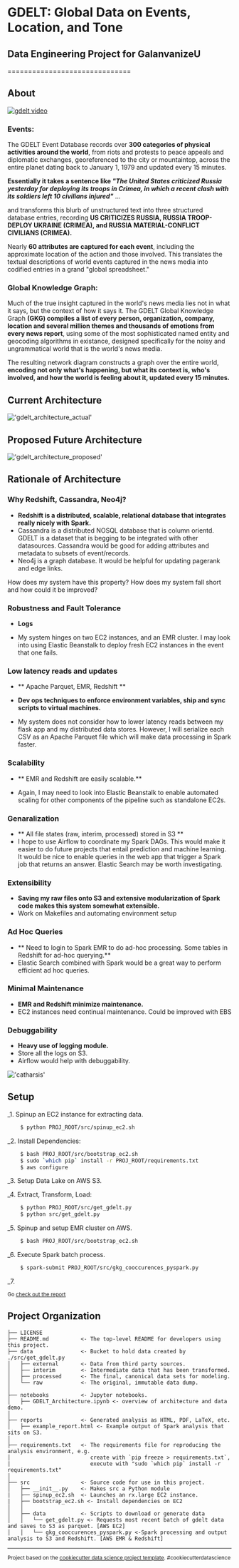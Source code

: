 # GDELT: Global Data on Events, Location, and Tone
## Data Engineering Project for GalanvanizeU
==============================

About
------------

[![gdelt video](./notebooks/images/gdelt_video.png)](https://www.youtube.com/embed/GpCarC_I3Ao?list=PLlRVXVT7h9_gCGCOl_bNYHA7FXbSOIVbs "gdelt intro")

### Events: 
The GDELT Event Database records over **300 categories of physical activities around the world**, from riots and protests to peace appeals and diplomatic exchanges, georeferenced to the city or mountaintop, across the entire planet dating back to January 1, 1979 and updated every 15 minutes.

**Essentially it takes a sentence like _"The United States criticized Russia yesterday for deploying its troops in Crimea, in which a recent clash with its soldiers left 10 civilians injured"_** ...

and transforms this blurb of unstructured text into three structured database entries, recording **US CRITICIZES RUSSIA, RUSSIA TROOP-DEPLOY UKRAINE (CRIMEA), and RUSSIA MATERIAL-CONFLICT CIVILIANS (CRIMEA).**

Nearly **60 attributes are captured for each event**, including the approximate location of the action and those involved. This translates the textual descriptions of world events captured in the news media into codified entries in a grand "global spreadsheet."

### Global Knowledge Graph:
Much of the true insight captured in the world's news media lies not in what it says, but the context of how it says it. The GDELT Global Knowledge Graph **(GKG) compiles a list of every person, organization, company, location and several million themes and thousands of emotions from every news report**, using some of the most sophisticated named entity and geocoding algorithms in existance, designed specifically for the noisy and ungrammatical world that is the world's news media.

The resulting network diagram constructs a graph over the entire world, **encoding not only what's happening, but what its context is, who's involved, and how the world is feeling about it, updated every 15 minutes.**

Current Architecture
------------

!['gdelt_architecture_actual'](./notebooks/images/gdelt_architecture_actual.png)

Proposed Future Architecture
------------

!['gdelt_architecture_proposed'](./notebooks/images/gdelt_architecture.png)

Rationale of Architecture
------------
### Why Redshift, Cassandra, Neo4j?
- **Redshift is a distributed, scalable, relational database that integrates really nicely with Spark.**
- Cassandra is a distributed NOSQL database that is column orientd. GDELT is a dataset that is begging to be integrated with other datasources. Cassandra would be good for adding attributes and metadata to subsets of event/records.
- Neo4j is a graph database. It would be helpful for updating pagerank and edge links.

How does my system have this property?
How does my system fall short and how could it be improved?

### Robustness and Fault Tolerance

- **Logs**

- My system hinges on two EC2 instances, and an EMR cluster. I may look into using Elastic Beanstalk to deploy fresh EC2 instances in the event that one fails. 

### Low latency reads and updates

- ** Apache Parquet, EMR, Redshift **
- **Dev ops techniques to enforce environment variables, ship and sync scripts to virtual machines.**

- My system does not consider how to lower latency reads between my flask app and my distributed data stores. However, I will serialize each CSV as an Apache Parquet file which will make data processing in Spark faster. 


### Scalability

- ** EMR and Redshift are easily scalable.**

- Again, I may need to look into Elastic Beanstalk to enable automated scaling for other components of the pipeline such as standalone EC2s.

### Genaralization

- ** All file states (raw, interim, processed) stored in S3 **
- I hope to use Airflow to coordinate my Spark DAGs. This would make it easier to do future projects that entail prediction and machine learning. It would be nice to enable queries in the web app that trigger a Spark job that returns an answer. Elastic Search may be worth investigating.

### Extensibility

- **Saving my raw files onto S3 and extensive modularization of Spark code makes this system somewhat extensible.**
- Work on Makefiles and automating environment setup

### Ad Hoc Queries

- ** Need to login to Spark EMR to do ad-hoc processing. Some tables in Redshift for ad-hoc querying.**
- Elastic Search combined with Spark would be a great way to perform efficient ad hoc queries.

### Minimal Maintenance

- **EMR and Redshift minimize maintenance.**
- EC2 instances need continual maintenance. Could be improved with EBS

### Debuggability

- **Heavy use of logging module.**
- Store all the logs on S3.
- Airflow would help with debuggability.

!['catharsis'](images/catharsis.png)

Setup
------------

_1. Spinup an EC2 instance for extracting data.
```bash
    $ python PROJ_ROOT/src/spinup_ec2.sh
```
_2. Install Dependencies:
```bash
    $ bash PROJ_ROOT/src/bootstrap_ec2.sh
    $ sudo `which pip` install -r PROJ_ROOT/requirements.txt
    $ aws configure
```
_3. Setup Data Lake on AWS S3.

_4. Extract, Transform, Load:
```bash
    $ python PROJ_ROOT/src/get_gdelt.py
    $ python src/get_gdelt.py
```

_5. Spinup and setup EMR cluster on AWS.
```bash 
    $ bash PROJ_ROOT/src/bootstrap_ec2.sh
```
_6. Execute Spark batch process.
```bash
    $ spark-submit PROJ_ROOT/src/gkg_cooccurences_pyspark.py
```
_7. <p><small>Go <a target="_blank" href="https://s3-us-west-2.amazonaws.com/gdelt-streaming/gkg.html">check out the report</a></small></p>

Project Organization
------------

    ├── LICENSE
    ├── README.md          <- The top-level README for developers using this project.
    ├── data               <- Bucket to hold data created by ./src/get_gdelt.py
    │   ├── external       <- Data from third party sources.
    │   ├── interim        <- Intermediate data that has been transformed.
    │   ├── processed      <- The final, canonical data sets for modeling.
    │   └── raw            <- The original, immutable data dump.
    │
    ├── notebooks          <- Jupyter notebooks. 
    │   ├── GDELT_Architecture.ipynb <- overview of architecture and data demo.
    │
    ├── reports            <- Generated analysis as HTML, PDF, LaTeX, etc.
    │   ├── example_report.html <- Example output of Spark analysis that sits on S3.
    │
    ├── requirements.txt   <- The requirements file for reproducing the analysis environment, e.g.
    │                         create with `pip freeze > requirements.txt`,  
    |                         execute with "sudo `which pip` install -r requirements.txt"
    │
    ├── src                <- Source code for use in this project.
    │   ├── __init__.py    <- Makes src a Python module
    |   ├── spinup_ec2.sh  <- Launches an rx.large EC2 instance.
    |   ├── bootstrap_ec2.sh <- Install dependencies on EC2
    │   │
    │   ├── data           <- Scripts to download or generate data
    │   │   └── get_gdelt.py <- Requests most recent batch of gdelt data and saves to S3 as parquet. [AWS EC2]
    │   │   └── gkg_cooccurences_pyspark.py <-Spark processing and output analysis to S3 and Redshift. [AWS EMR & Redshift]

--------

<p><small>Project based on the <a target="_blank" href="https://drivendata.github.io/cookiecutter-data-science/">cookiecutter data science project template</a>. #cookiecutterdatascience</small></p>
